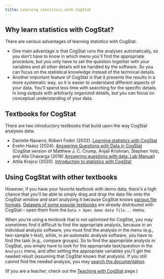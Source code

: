```yaml
---
title: Learning statistics with CogStat
---
```

## Why learn statistics with CogStat?

There are various advantages of learning statistics with CogStat.

* One main advantage is that CogStat runs the analyses automatically, so you don't have to know in which menu you'll find the appropriate procedure, but you only have to set the question together with your variables and all other details will be handled by the software. So you can focus on the statistical knowledge instead of the technical details.
* Another important feature of CogStat is that it presents the results in a more systematic way, so it is easier to understand different aspects of your data. You'll spend less time with searching for the specific details in long outputs with arbitrarily organized details, but you can focus on conceptual understanding of your data.

## Textbooks for CogStat

There are two introductory textbooks that build upon the way CogStat analyses data:
* Danielle Navarro, Róbert Fodor (2022). [Learning statistics with CogStat](https://learningstatisticswithcogstat.com/)
* Evelin Haász (2024). [Answering Questions with Data in CogStat](https://cogstat.github.io/statisticsLab/) (CogStat version of Matthew J. C. Crump, Anjali Krishnan, Stephen Volz, and Alla Chavarga (2018) [Answering questions with data: Lab Manual](https://www.crumplab.com/statisticsLab/index.html))
* Attila Krajcsi (2020). [Introduction to statistics with CogStat](https://edit.elte.hu/xmlui/handle/10831/49337)

## Using CogStat with other textbooks

However, if you have your favorite textbook with demo data, there's a high chance that you'll be able to simply drag and drop the data file onto the CogStat window and start analyzing it because CogStat knows [various file formats](Handling-data#available-file-formats). [Datasets of some popular textbooks](Demo-data) are already distributed with CogStat – open them from the `Data > Open demo data file...` menu.

When you're using a textbook that is not optimized for CogStat, you may sometimes find it difficult to find the appropriate analysis, because in an individual analysis software, you must find the analysis in the menu (e.g., two-sample t-test), while, in an automatic analysis software, you have to find the task (e.g., compare groups). So to find the appropriate analysis in CogStat, you simply have to look for the appropriate task/question in the `Analysis` menu, and after setting the appropriate variables you'll get the needed result (assuming that CogStat knows that analysis). If you still cannot find the needed analysis, you may [search the documentation](How-to-search-this-documentation%3F).

(If you are a teacher, check out the [Teaching with CogStat](Teaching-with-CogStat) page.)
